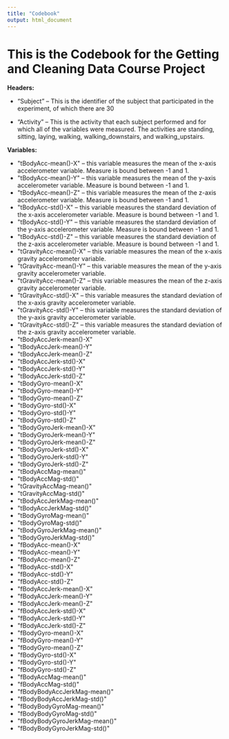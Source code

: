 ```yaml
---
title: "Codebook"
output: html_document
---
```


# This is the Codebook for the Getting and Cleaning Data Course Project

**Headers:**

* “Subject” – This is the identifier of the subject that participated in the experiment, of which there are 30 

* “Activity” – This is the activity that each subject performed and for which all of the variables were measured. The activities are standing, sitting, laying, walking, walking_downstairs, and walking_upstairs.

**Variables:**

* "tBodyAcc-mean()-X" – this variable measures the mean of the x-axis accelerometer variable. Measure is bound between -1 and 1.       
* "tBodyAcc-mean()-Y" – this variable measures the mean of the y-axis accelerometer variable. Measure is bound between -1 and 1.           
* "tBodyAcc-mean()-Z" – this variable measures the mean of the z-axis accelerometer variable. Measure is bound between -1 and 1.                     
* "tBodyAcc-std()-X" – this variable measures the standard deviation of the x-axis accelerometer variable. Measure is bound between -1 and 1.                      
* "tBodyAcc-std()-Y" – this variable measures the standard deviation of the y-axis accelerometer variable. Measure is bound between -1 and 1.                                 
* "tBodyAcc-std()-Z" – this variable measures the standard deviation of the z-axis accelerometer variable. Measure is bound between -1 and 1.                                 
* "tGravityAcc-mean()-X" – this variable measures the mean of the x-axis gravity accelerometer variable.        
* "tGravityAcc-mean()-Y" – this variable measures the mean of the y-axis gravity accelerometer variable.          
* "tGravityAcc-mean()-Z" – this variable measures the mean of the z-axis gravity accelerometer variable.            
* "tGravityAcc-std()-X" – this variable measures the standard deviation of the x-axis gravity accelerometer variable.           
* "tGravityAcc-std()-Y" – this variable measures the standard deviation of the y-axis gravity accelerometer variable.        
* "tGravityAcc-std()-Z" – this variable measures the standard deviation of the z-axis gravity accelerometer variable.        
* "tBodyAccJerk-mean()-X"       
* "tBodyAccJerk-mean()-Y"      
* "tBodyAccJerk-mean()-Z"       
* "tBodyAccJerk-std()-X"       
* "tBodyAccJerk-std()-Y"        
* "tBodyAccJerk-std()-Z"       
* "tBodyGyro-mean()-X"          
* "tBodyGyro-mean()-Y"         
* "tBodyGyro-mean()-Z"          
* "tBodyGyro-std()-X"          
* "tBodyGyro-std()-Y"          
* "tBodyGyro-std()-Z"          
* "tBodyGyroJerk-mean()-X"      
* "tBodyGyroJerk-mean()-Y"     
* "tBodyGyroJerk-mean()-Z"     
* "tBodyGyroJerk-std()-X"      
* "tBodyGyroJerk-std()-Y"       
* "tBodyGyroJerk-std()-Z"      
* "tBodyAccMag-mean()"         
* "tBodyAccMag-std()"          
* "tGravityAccMag-mean()"       
* "tGravityAccMag-std()"       
* "tBodyAccJerkMag-mean()"      
* "tBodyAccJerkMag-std()"      
* "tBodyGyroMag-mean()"         
* "tBodyGyroMag-std()"         
* "tBodyGyroJerkMag-mean()"     
* "tBodyGyroJerkMag-std()"     
* "fBodyAcc-mean()-X"           
* "fBodyAcc-mean()-Y"          
* "fBodyAcc-mean()-Z"           
* "fBodyAcc-std()-X"           
* "fBodyAcc-std()-Y"           
* "fBodyAcc-std()-Z"           
* "fBodyAccJerk-mean()-X"       
* "fBodyAccJerk-mean()-Y"      
* "fBodyAccJerk-mean()-Z"       
* "fBodyAccJerk-std()-X"       
* "fBodyAccJerk-std()-Y"       
* "fBodyAccJerk-std()-Z"       
* "fBodyGyro-mean()-X"          
* "fBodyGyro-mean()-Y"         
* "fBodyGyro-mean()-Z"          
* "fBodyGyro-std()-X"          
* "fBodyGyro-std()-Y"           
* "fBodyGyro-std()-Z"          
* "fBodyAccMag-mean()"          
* "fBodyAccMag-std()"          
* "fBodyBodyAccJerkMag-mean()"  
* "fBodyBodyAccJerkMag-std()"  
* "fBodyBodyGyroMag-mean()"     
* "fBodyBodyGyroMag-std()"     
* "fBodyBodyGyroJerkMag-mean()" 
* "fBodyBodyGyroJerkMag-std()"
